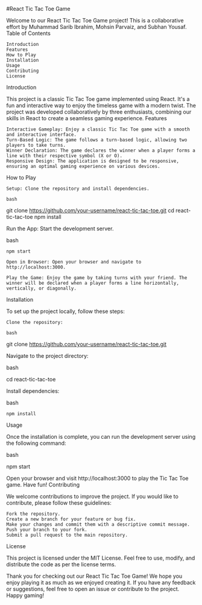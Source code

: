 #React Tic Tac Toe Game

Welcome to our React Tic Tac Toe Game project! This is a collaborative effort by Muhammad Sarib Ibrahim, Mohsin Parvaiz, and Subhan Yousaf.
Table of Contents

    Introduction
    Features
    How to Play
    Installation
    Usage
    Contributing
    License

Introduction

This project is a classic Tic Tac Toe game implemented using React. It's a fun and interactive way to enjoy the timeless game with a modern twist. The project was developed collaboratively by three enthusiasts, combining our skills in React to create a seamless gaming experience.
Features

    Interactive Gameplay: Enjoy a classic Tic Tac Toe game with a smooth and interactive interface.
    Turn-Based Logic: The game follows a turn-based logic, allowing two players to take turns.
    Winner Declaration: The game declares the winner when a player forms a line with their respective symbol (X or O).
    Responsive Design: The application is designed to be responsive, ensuring an optimal gaming experience on various devices.

How to Play

    Setup: Clone the repository and install dependencies.

    bash

git clone https://github.com/your-username/react-tic-tac-toe.git
cd react-tic-tac-toe
npm install

Run the App: Start the development server.

bash

    npm start

    Open in Browser: Open your browser and navigate to http://localhost:3000.

    Play the Game: Enjoy the game by taking turns with your friend. The winner will be declared when a player forms a line horizontally, vertically, or diagonally.

Installation

To set up the project locally, follow these steps:

    Clone the repository:

    bash

git clone https://github.com/your-username/react-tic-tac-toe.git

Navigate to the project directory:

bash

cd react-tic-tac-toe

Install dependencies:

bash

    npm install

Usage

Once the installation is complete, you can run the development server using the following command:

bash

npm start

Open your browser and visit http://localhost:3000 to play the Tic Tac Toe game. Have fun!
Contributing

We welcome contributions to improve the project. If you would like to contribute, please follow these guidelines:

    Fork the repository.
    Create a new branch for your feature or bug fix.
    Make your changes and commit them with a descriptive commit message.
    Push your branch to your fork.
    Submit a pull request to the main repository.

License

This project is licensed under the MIT License. Feel free to use, modify, and distribute the code as per the license terms.

Thank you for checking out our React Tic Tac Toe Game! We hope you enjoy playing it as much as we enjoyed creating it. If you have any feedback or suggestions, feel free to open an issue or contribute to the project. Happy gaming!
